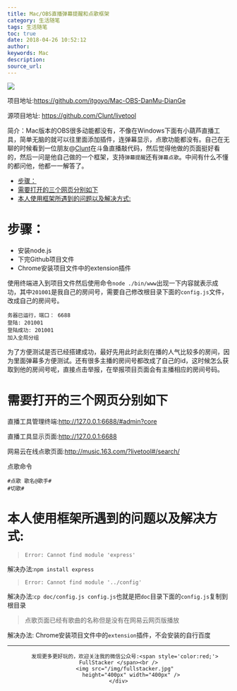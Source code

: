 ```yaml
---
title: Mac/OBS直播弹幕提醒和点歌框架
category: 生活随笔
tags: 生活随笔
toc: true
date: 2018-04-26 10:52:12
author:
keywords: Mac
description:
source_url:
---
```

![](https://img.shields.io/github/stars/itgoyo/Mac-OBS-DanMu-DianGe.svg?style=social&label=Star)

项目地址:https://github.com/itgoyo/Mac-OBS-DanMu-DianGe

源项目地址: https://github.com/Clunt/livetool

简介：Mac版本的OBS很多动能都没有，不像在Windows下面有小葫芦直播工具，简单无脑的就可以往里面添加插件，连弹幕显示，点歌功能都没有。自己在无聊的时候看到一位朋友@[Clunt](https://github.com/Clunt/livetool)在斗鱼直播敲代码，然后觉得他做的页面挺好看的，然后一问是他自己做的一个框架，支持`弹幕提醒`还有`弹幕点歌`。中间有什么不懂的都问他，他都一一解答了。


   * [步骤：](#步骤)
   * [需要打开的三个网页分别如下](#需要打开的三个网页分别如下)
   * [本人使用框架所遇到的问题以及解决方式:](#本人使用框架所遇到的问题以及解决方式)

# 步骤：
- 安装node.js
- 下完Github项目文件
- Chrome安装项目文件中的extension插件

使用终端进入到项目文件然后使用命令`node ./bin/www`出现一下内容就表示成功，其中`201001`是我自己的房间号，需要自己修改根目录下面的`config.js`文件，改成自己的房间号。
```
务器已运行，端口： 6688
登陆: 201001
登陆成功: 201001
加入全局分组
```
为了方便测试是否已经搭建成功，最好先用此时此刻在播的人气比较多的房间，因为里面弹幕多方便测试。还有很多主播的房间号都改成了自己的id，这时候怎么获取到他的房间号呢，直接点击举报，在举报项目页面会有主播相应的房间号码。

# 需要打开的三个网页分别如下

直播工具管理终端:http://127.0.0.1:6688/#admin?core

直播工具显示页面:http://127.0.0.1:6688

网易云在线点歌页面:http://music.163.com/?livetool#/search/

点歌命令
```
#点歌 歌名@歌手#
#切歌#
```

# 本人使用框架所遇到的问题以及解决方式:

>`Error: Cannot find module 'express'`

解决办法:`npm install express`

>`Error: Cannot find module '../config'`

解决办法:`cp doc/config.js config.js`也就是把`doc`目录下面的`config.js`复制到根目录

>点歌页面已经有歌曲的名称但是没有在网易云网页版播放

解决办法: Chrome安装项目文件中的`extension`插件，不会安装的自行百度




---

<div align=center>

        发现更多更好玩的，欢迎关注我的微信公众号:<span style='color:red;'> FullStacker </span><br />
        <img src="/img/fullstacker.jpg"
            height="400px" width="400px" />
    </div>

